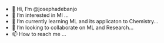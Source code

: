 - 👋 Hi, I’m @josephadebanjo
- 👀 I’m interested in Ml ...
- 🌱 I’m currently learning ML and its applicaton to Chemistry...
- 💞️ I’m looking to collaborate on ML and Research...
- 📫 How to reach me ...

<!---
josephadebanjo/josephadebanjo is a ✨ special ✨ repository because its `README.md` (this file) appears on your GitHub profile.
You can click the Preview link to take a look at your changes.
--->
